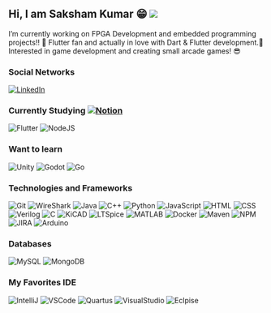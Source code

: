 
## Hi, I am Saksham Kumar 😁 ![](https://komarev.com/ghpvc/?username=samt12589&style=flat-square)

I’m currently working on FPGA Development and embedded programming projects!! 👀
Flutter fan and actually in love with Dart & Flutter development.💞️ 
Interested in game development and creating small arcade games! 😎


### Social Networks

[![LinkedIn](https://img.shields.io/badge/-LinkedIn-000?&logo=LinkedIn&logoColor=2867B2&color=0D1117&style=flat-square)](https://www.linkedin.com/in/saksham-kumar-sak12589)

### Currently Studying [![Notion](https://img.shields.io/badge/-See_on_my_Notion-000?&logo=Notion&color=0D1117&style=flat-square)](https://www.notion.com)

![Flutter](https://img.shields.io/badge/-Flutter-000?&logo=Flutter&logoColor=007396&color=0D1117&style=flat-square)
![NodeJS](https://img.shields.io/badge/-NodeJS-000?&logo=nodedotjs&logoColor=#5FA04E&color=0D1117&style=flat-square) 

### Want to learn
![Unity](https://img.shields.io/badge/-Unity-000?&logo=unity&logoColor=#FFFFFF&color=0D1117&style=flat-square) 
![Godot](https://img.shields.io/badge/-Godot-000?&logo=godotengine&logoColor=#478CBF&color=0D1117&style=flat-square) 
![Go](https://img.shields.io/badge/-Go%20Lang-000?&logo=go&logoColor=#00ADD8&color=0D1117&style=flat-square) 

### Technologies and Frameworks

![Git](https://img.shields.io/badge/-Git-000?&logo=Git&color=0D1117&style=flat-square)
![WireShark](https://img.shields.io/badge/-WireShark-000?&logo=wireshark&logoColor=1679A7&color=0D1117&style=flat-square) 
![Java](https://img.shields.io/badge/-Java-000?&logo=openjdk&logoColor=FF0000&color=0D1117&style=flat-square)
![C++](https://img.shields.io/badge/-C++-000?&logo=cplusplus&logoColor=00599C&color=0D1117&style=flat-square)
![Python](https://img.shields.io/badge/-Python-000?&logo=python&color=0D1117&style=flat-square)
![JavaScript](https://img.shields.io/badge/-JavaScript-000?&logo=JavaScript&color=0D1117&style=flat-square)
![HTML](https://img.shields.io/badge/-HTML-000?&logo=html5&color=0D1117&style=flat-square)
![CSS](https://img.shields.io/badge/-CSS-000?&logo=css3&logoColor=1572B6&color=0D1117&style=flat-square)
![Verilog](https://img.shields.io/badge/System%20Verilog-1b2fc2)
![C](https://img.shields.io/badge/-Embedded%20Code-000?&logo=c&logoColor=00599C&color=0D1117&style=flat-square)
![KiCAD](https://img.shields.io/badge/-KiCAD-000?&logo=kicad&color=0D1117&style=flat-square&logosize=auto)
![LTSpice](https://img.shields.io/badge/-LTSpice-000?&logo=ltspice&logoColor=900028&color=0D1117&style=flat-square)
![MATLAB](https://img.shields.io/badge/MATLAB-1b7ac2)
![Docker](https://img.shields.io/badge/-Docker-000?&logo=Docker&color=0D1117&style=flat-square)
![Maven](https://img.shields.io/badge/-Maven-000?&logo=Apache-Maven&color=0D1117&style=flat-square)
![NPM](https://img.shields.io/badge/-NPM-000?&logo=NPM&color=0D1117&style=flat-square)
![JIRA](https://img.shields.io/badge/-JIRA-000?&logo=jira&logoColor=0052CC&color=0D1117&style=flat-square)
![Arduino](https://img.shields.io/badge/-Arduino-000?&logo=arduino&logoColor=00878F&color=0D1117&style=flat-square)

### Databases 
![MySQL](https://img.shields.io/badge/-MySQL-000?&logo=MySQL&color=0D1117&style=flat-square)
![MongoDB](https://img.shields.io/badge/-MongoDB-000?&logo=MongoDB&color=0D1117&style=flat-square)

### My Favorites IDE

![IntelliJ](https://img.shields.io/badge/-IntelliJ-000?&logo=Intellij-idea&logoColor=&color=0D1117&style=flat-square)
![VSCode](https://img.shields.io/badge/-VSCode-000?&logo=Visual-Studio-Code&logoColor=2261C7&color=0D1117&style=flat-square)
![Quartus](https://img.shields.io/badge/Quartus%20Prime-08ecfc)
![VisualStudio](https://img.shields.io/badge/Visual%20Studio-be4dfa)
![Eclpise](https://img.shields.io/badge/-Eclipse-000?&logo=eclipseide&logoColor=2C2255&color=0D1117&style=flat-square)
